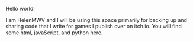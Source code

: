 Hello world!

I am HelenMWV and I will be using this space primarily for backing up and sharing code that I write for games I publish over on itch.io.
You will find some html, javaScript, and python here.

<!---
HMWV/HMWV is a ✨ special ✨ repository because its `README.md` (this file) appears on your GitHub profile.
You can click the Preview link to take a look at your changes.
--->
